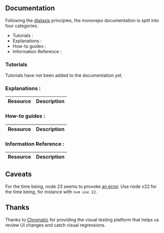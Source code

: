 ## Documentation

Following the [diataxis](https://diataxis.fr/) principles, the monorepo documentation is split into four categories.
- Tutorials : 
- Explanations : 
- How-to guides : 
- Information Reference : 

### Tutorials

Tutorials have not been added to the documentation yet.

### Explanations :

| Resource | Description |
|----------|-------------|

### How-to guides :

| Resource | Description |
|----------|-------------|

### Information Reference : 


| Resource | Description |
|----------|-------------|


## Caveats
For the time being, node 23 seems to provoke [an error](https://github.com/canonical/ds25/issues/226). Use node v22 for the time being, for instance with `nvm use 22`.

## Thanks
Thanks to [Chromatic](https://www.chromatic.com/) for providing the visual testing platform that helps us review UI changes and catch visual regressions.
